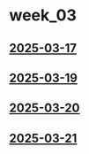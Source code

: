 # week_03 <!-- markmap: foldAll -->
## [2025-03-17](2025-03-17/2025-03-17.html)
## [2025-03-19](2025-03-19/2025-03-19.html)
## [2025-03-20](2025-03-20/2025-03-20.html)
## [2025-03-21](2025-03-21/2025-03-21.html)
